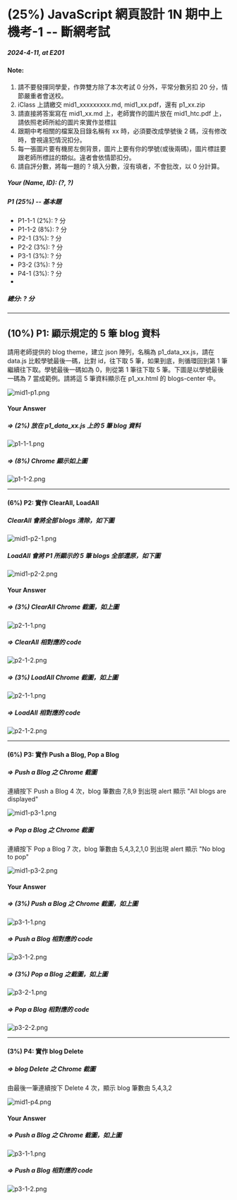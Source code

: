 # (25%) JavaScript 網頁設計 1N 期中上機考-1 -- 斷網考試

##### 2024-4-11, at E201

#### Note:

1. 請不要發揮同學愛，作弊雙方除了本次考試 0 分外，平常分數另扣 20 分，情節嚴重者會送校。
2. iClass 上請繳交 mid1_xxxxxxxxx.md, mid1_xx.pdf，還有 p1_xx.zip
3. 請直接將答案寫在 mid1_xx.md 上，老師實作的圖片放在 mid1_htc.pdf 上，請依照老師所給的圖片來實作並標註
4. 跟期中考相關的檔案及目錄名稱有 xx 時，必須要改成學號後 2 碼，沒有修改時，會視違犯情況扣分。
5. 每一張圖片要有機房左側背景，圖片上要有你的學號(或後兩碼)，圖片標註要跟老師所標註的類似。違者會依情節扣分。
6. 請自評分數，將每一題的 ? 填入分數，沒有填者，不會批改，以 0 分計算。

##### Your (Name, ID): (?, ?)

##### P1 (25%) -- 基本題

- P1-1-1 (2%): ? 分
- P1-1-2 (8%): ? 分
- P2-1 (3%): ? 分
- P2-2 (3%): ? 分
- P3-1 (3%): ? 分
- P3-2 (3%): ? 分
- P4-1 (3%): ? 分
-

##### 總分: ? 分

---

## (10%) P1: 顯示規定的 5 筆 blog 資料

請用老師提供的 blog theme，建立 json 陣列，名稱為 p1_data_xx.js，請在 data.js 比較學號最後一碼，比對 id，往下取 5 筆，如果到底，則循環回到第 1 筆繼續往下取。學號最後一碼如為 0，則從第 1 筆往下取 5 筆。下圖是以學號最後一碼為 7 當成範例。請將這 5 筆資料顯示在 p1_xx.html 的 blogs-center 中。

![mid1-p1.png](mid1-p1.png)

#### Your Answer

##### => (2%) 放在 p1_data_xx.js 上的 5 筆 blog 資料

![p1-1-1.png](p1-1-1.png)

##### => (8%) Chrome 顯示如上圖

![p1-1-2.png](p1-1-2.png)

---

#### (6%) P2: 實作 ClearAll, LoadAll

##### ClearAll 會將全部 blogs 清除，如下圖

![mid1-p2-1.png](mid1-p2-1.png)

##### LoadAll 會將 P1 所顯示的 5 筆 blogs 全部還原，如下圖

![mid1-p2-2.png](mid1-p2-2.png)

#### Your Answer

##### => (3%) ClearAll Chrome 截圖，如上圖

![p2-1-1.png](p2-1-1.png)

##### => ClearAll 相對應的 code

![p2-1-2.png](p2-1-2.png)

##### => (3%) LoadAll Chrome 截圖，如上圖

![p2-1-1.png](p2-1-1.png)

##### => LoadAll 相對應的 code

![p2-1-2.png](p2-1-2.png)

---

#### (6%) P3: 實作 Push a Blog, Pop a Blog

##### => Push a Blog 之 Chrome 截圖

連續按下 Push a Blog 4 次，blog 筆數由 7,8,9 到出現 alert 顯示 "All blogs are displayed"

![mid1-p3-1.png](mid1-p3-1.png)

##### => Pop a Blog 之 Chrome 截圖

連續按下 Pop a Blog 7 次，blog 筆數由 5,4,3,2,1,0 到出現 alert 顯示 "No blog to pop"

![mid1-p3-2.png](mid1-p3-2.png)

#### Your Answer

##### => (3%) Push a Blog 之 Chrome 截圖，如上圖

![p3-1-1.png](p3-1-1.png)

##### => Push a Blog 相對應的 code

![p3-1-2.png](p3-1-2.png)

##### => (3%) Pop a Blog 之截圖，如上圖

![p3-2-1.png](p3-2-1.png)

##### => Pop a Blog 相對應的 code

![p3-2-2.png](p3-2-2.png)

---

#### (3%) P4: 實作 blog Delete

##### => blog Delete 之 Chrome 截圖

由最後一筆連續按下 Delete 4 次，顯示 blog 筆數由 5,4,3,2

![mid1-p4.png](mid1-p4.png)

#### Your Answer

##### => Push a Blog 之 Chrome 截圖，如上圖

![p3-1-1.png](p3-1-1.png)

##### => Push a Blog 相對應的 code

![p3-1-2.png](p3-1-2.png)
